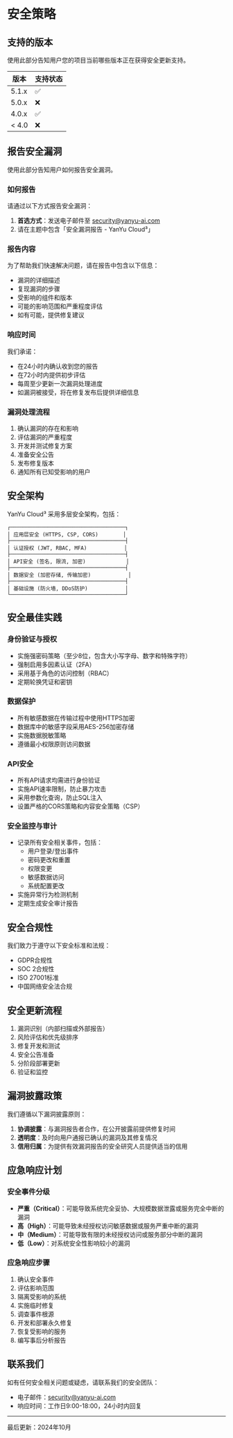 # 安全策略

## 支持的版本

使用此部分告知用户您的项目当前哪些版本正在获得安全更新支持。

| 版本    | 支持状态            |
|-------|-----------------|
| 5.1.x | :white_check_mark: |
| 5.0.x | :x:             |
| 4.0.x | :white_check_mark: |
| < 4.0 | :x:             |

## 报告安全漏洞

使用此部分告知用户如何报告安全漏洞。

### 如何报告

请通过以下方式报告安全漏洞：

1. **首选方式**：发送电子邮件至 [security@yanyu-ai.com](mailto:security@yanyu-ai.com)
2. 请在主题中包含「安全漏洞报告 - YanYu Cloud³」

### 报告内容

为了帮助我们快速解决问题，请在报告中包含以下信息：

- 漏洞的详细描述
- 复现漏洞的步骤
- 受影响的组件和版本
- 可能的影响范围和严重程度评估
- 如有可能，提供修复建议

### 响应时间

我们承诺：

- 在24小时内确认收到您的报告
- 在72小时内提供初步评估
- 每周至少更新一次漏洞处理进度
- 如漏洞被接受，将在修复发布后提供详细信息

### 漏洞处理流程

1. 确认漏洞的存在和影响
2. 评估漏洞的严重程度
3. 开发并测试修复方案
4. 准备安全公告
5. 发布修复版本
6. 通知所有已知受影响的用户

## 安全架构

YanYu Cloud³ 采用多层安全架构，包括：

```
┌─────────────────────────────────────┐
│ 应用层安全 (HTTPS, CSP, CORS)        │
├─────────────────────────────────────┤
│ 认证授权 (JWT, RBAC, MFA)            │
├─────────────────────────────────────┤
│ API安全 (签名, 限流, 加密)             │
├─────────────────────────────────────┤
│ 数据安全 (加密存储, 传输加密)            │
├─────────────────────────────────────┤
│ 基础设施 (防火墙, DDoS防护)            │
└─────────────────────────────────────┘
```

## 安全最佳实践

### 身份验证与授权

- 实施强密码策略（至少8位，包含大小写字母、数字和特殊字符）
- 强制启用多因素认证（2FA）
- 采用基于角色的访问控制（RBAC）
- 定期轮换凭证和密钥

### 数据保护

- 所有敏感数据在传输过程中使用HTTPS加密
- 数据库中的敏感字段采用AES-256加密存储
- 实施数据脱敏策略
- 遵循最小权限原则访问数据

### API安全

- 所有API请求均需进行身份验证
- 实施API速率限制，防止暴力攻击
- 采用参数化查询，防止SQL注入
- 设置严格的CORS策略和内容安全策略（CSP）

### 安全监控与审计

- 记录所有安全相关事件，包括：
  - 用户登录/登出事件
  - 密码更改和重置
  - 权限变更
  - 敏感数据访问
  - 系统配置更改
- 实施异常行为检测机制
- 定期生成安全审计报告

## 安全合规性

我们致力于遵守以下安全标准和法规：

- GDPR合规性
- SOC 2合规性
- ISO 27001标准
- 中国网络安全法合规

## 安全更新流程

1. 漏洞识别（内部扫描或外部报告）
2. 风险评估和优先级排序
3. 修复开发和测试
4. 安全公告准备
5. 分阶段部署更新
6. 验证和监控

## 漏洞披露政策

我们遵循以下漏洞披露原则：

1. **协调披露**：与漏洞报告者合作，在公开披露前提供修复时间
2. **透明度**：及时向用户通报已确认的漏洞及其修复情况
3. **信用归属**：为提供有效漏洞报告的安全研究人员提供适当的信用

## 应急响应计划

### 安全事件分级

- **严重（Critical）**：可能导致系统完全妥协、大规模数据泄露或服务完全中断的漏洞
- **高（High）**：可能导致未经授权访问敏感数据或服务严重中断的漏洞
- **中（Medium）**：可能导致有限的未经授权访问或服务部分中断的漏洞
- **低（Low）**：对系统安全性影响较小的漏洞

### 应急响应步骤

1. 确认安全事件
2. 评估影响范围
3. 隔离受影响的系统
4. 实施临时修复
5. 调查事件根源
6. 开发和部署永久修复
7. 恢复受影响的服务
8. 编写事后分析报告

## 联系我们

如有任何安全相关问题或疑虑，请联系我们的安全团队：

- 电子邮件：[security@yanyu-ai.com](mailto:security@yanyu-ai.com)
- 响应时间：工作日9:00-18:00，24小时内回复

---

最后更新：2024年10月